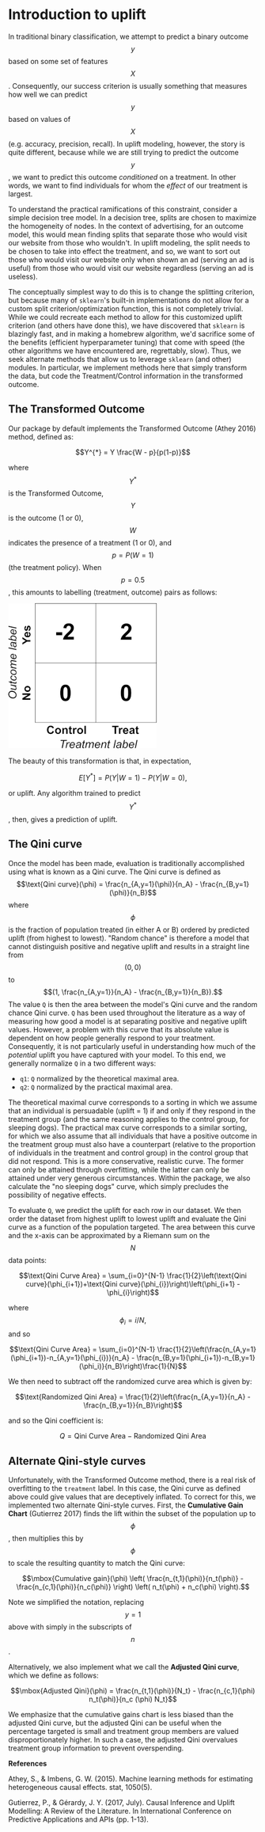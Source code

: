 # Introduction to uplift

In traditional binary classification, we attempt to predict a binary outcome $$y$$ based on some set of features $$X$$ . Consequently, our success criterion is usually something that measures how well we can predict $$y$$ based on values of $$X$$ \(e.g. accuracy, precision, recall\). In uplift modeling, however, the story is quite different, because while we are still trying to predict the outcome $$y$$, we want to predict this outcome _conditioned_ on a treatment. In other words, we want to find individuals for whom the _effect_ of our treatment is largest.

To understand the practical ramifications of this constraint, consider a simple decision tree model. In a decision tree, splits are chosen to maximize the homogeneity of nodes. In the context of advertising, for an outcome model, this would mean finding splits that separate those who would visit our website from those who wouldn't. In uplift modeling, the split needs to be chosen to take into effect the treatment, and so, we want to sort out those who would visit our website only when shown an ad \(serving an ad is useful\) from those who would visit our website regardless \(serving an ad is useless\).

The conceptually simplest way to do this is to change the splitting criterion, but because many of `sklearn`'s built-in implementations do not allow for a custom split criterion/optimization function, this is not completely trivial. While we could recreate each method to allow for this customized uplift criterion \(and others have done this\), we have discovered that `sklearn` is blazingly fast, and in making a homebrew algorithm, we'd sacrifice some of the benefits \(efficient hyperparameter tuning\) that come with speed \(the other algorithms we have encountered are, regrettably, slow\). Thus, we seek alternate methods that allow us to leverage `sklearn` \(and other\) modules. In particular, we implement methods here that simply transform the data, but code the Treatment/Control information in the transformed outcome.

## The Transformed Outcome

Our package by default implements the Transformed Outcome \(Athey 2016\) method, defined as:

$$Y^{*} = Y \frac{W - p}{p(1-p)}$$

where $$Y^*$$ is the Transformed Outcome, $$Y$$ is the outcome \(1 or 0\), $$W$$ indicates the presence of a treatment \(1 or 0\), and $$p = P(W=1)$$ \(the treatment policy\). When $$p=0.5$$, this amounts to labelling \(treatment, outcome\) pairs as follows:

![](.gitbook/assets/image.png)

The beauty of this transformation is that, in expectation,

$$E[Y^{*}] = P(Y | W=1) - P(Y | W=0),$$

or uplift. Any algorithm trained to predict $$Y^*$$ , then, gives a prediction of uplift.

## The Qini curve

Once the model has been made, evaluation is traditionally accomplished using what is known as a Qini curve. The Qini curve is defined as $$\text{Qini curve}(\phi) = \frac{n_{A,y=1}(\phi)}{n_A} - \frac{n_{B,y=1}(\phi)}{n_B}$$ where $$\phi$$ is the fraction of population treated \(in either A or B\) ordered by predicted uplift \(from highest to lowest\). "Random chance" is therefore a model that cannot distinguish positive and negative uplift and results in a straight line from $$(0,0)$$ to $$(1, \frac{n_{A,y=1}}{n_A} - \frac{n_{B,y=1}}{n_B}).$$ The value `Q` is then the area between the model's Qini curve and the random chance Qini curve. `Q` has been used throughout the literature as a way of measuring how good a model is at separating positive and negative uplift values. However, a problem with this curve that its absolute value is dependent on how people generally respond to your treatment. Consequently, it is not particularly useful in understanding how much of the _potential_ uplift you have captured with your model. To this end, we generally normalize `Q` in a two different ways:

* `q1`: `Q` normalized by the theoretical maximal area.
* `q2`: `Q` normalized by the practical maximal area.

The theoretical maximal curve corresponds to a sorting in which we assume that an individual is persuadable \(uplift = 1\) if and only if they respond in the treatment group \(and the same reasoning applies to the control group, for sleeping dogs\). The practical max curve corresponds to a similar sorting, for which we also assume that all individuals that have a positive outcome in the treatment group must also have a counterpart \(relative to the proportion of individuals in the treatment and control group\) in the control group that did not respond. This is a more conservative, realistic curve. The former can only be attained through overfitting, while the latter can only be attained under very generous circumstances. Within the package, we also calculate the "no sleeping dogs" curve, which simply precludes the possibility of negative effects.

To evaluate `Q`, we predict the uplift for each row in our dataset. We then order the dataset from highest uplift to lowest uplift and evaluate the Qini curve as a function of the population targeted. The area between this curve and the x-axis can be approximated by a Riemann sum on the $$N$$ data points: 

$$\text{Qini Curve Area} = \sum_{i=0}^{N-1} \frac{1}{2}\left(\text{Qini curve}(\phi_{i+1})+\text{Qini curve}(\phi_{i})\right)\left(\phi_{i+1} - \phi_{i}\right)$$ 

where $$\phi_{i} = i/N,$$ and so 

$$\text{Qini Curve Area} = \sum_{i=0}^{N-1} \frac{1}{2}\left(\frac{n_{A,y=1}(\phi_{i+1})-n_{A,y=1}(\phi_{i})}{n_A} - \frac{n_{B,y=1}(\phi_{i+1})-n_{B,y=1}(\phi_i)}{n_B}\right)\frac{1}{N}$$

We then need to subtract off the randomized curve area which is given by: 

$$\text{Randomized Qini Area} = \frac{1}{2}\left(\frac{n_{A,y=1}}{n_A} - \frac{n_{B,y=1}}{n_B}\right)$$

and so the Qini coefficient is:

$$Q = \text{Qini Curve Area} - \text{Randomized Qini Area}$$

## Alternate Qini-style curves

Unfortunately, with the Transformed Outcome method, there is a real risk of overfitting to the `treatment` label. In this case, the Qini curve as defined above could give values that are deceptively inflated. To correct for this, we implemented two alternate Qini-style curves. First, the **Cumulative Gain Chart** \(Gutierrez 2017\) finds the lift within the subset of the population up to $$ \phi$$, then multiplies this by $$\phi$$ to scale the resulting quantity to match the Qini curve:

$$\mbox{Cumulative gain}(\phi) \left( \frac{n_{t,1}(\phi)}{n_t(\phi)} - \frac{n_{c,1}(\phi)}{n_c(\phi)} \right) \left( n_t(\phi) + n_c(\phi) \right).$$

Note we simplified the notation, replacing $$y=1$$ above with simply  in the subscripts of $$n$$.

Alternatively, we also implement what we call the **Adjusted Qini curve**, which we define as follows:

$$\mbox{Adjusted Qini}(\phi) = \frac{n_{t,1}(\phi)}{N_t} - \frac{n_{c,1}(\phi) n_t(\phi)}{n_c (\phi) N_t}$$

We emphasize that the cumulative gains chart is less biased than the adjusted Qini curve, but the adjusted Qini can be useful when the percentage targeted is small and treatment group members are valued disproportionately higher. In such a case, the adjusted Qini overvalues treatment group information to prevent overspending.

**References**

Athey, S., & Imbens, G. W. \(2015\). Machine learning methods for estimating heterogeneous causal effects. stat, 1050\(5\).

Gutierrez, P., & Gérardy, J. Y. \(2017, July\). Causal Inference and Uplift Modelling: A Review of the Literature. In International Conference on Predictive Applications and APIs \(pp. 1-13\).

